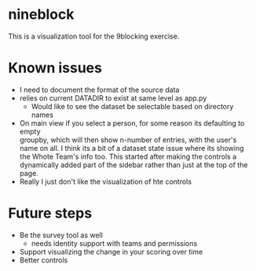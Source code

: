 # nineblock

This is a visualization tool for the 9blocking exercise.

# Known issues
* I need to document the format of the source data
* relies on current DATADIR to exist at same level as app.py
  * Would like to see the dataset be selectable based on directory names
* On main view if you select a person, for some reason its defaulting to empty          
  groupby, which will then show n-number of entries, with the user's name on all.
  I think its a bit of a dataset state issue where its showing the Whote Team's
  info too. This started after making the controls a dynamically added part of
  the sidebar rather than just at the top of the page.
* Really I just don't like the visualization of hte controls

# Future steps
* Be the survey tool as well
  * needs identity support with teams and permissions
* Support visualizing the change in your scoring over time
* Better controls
